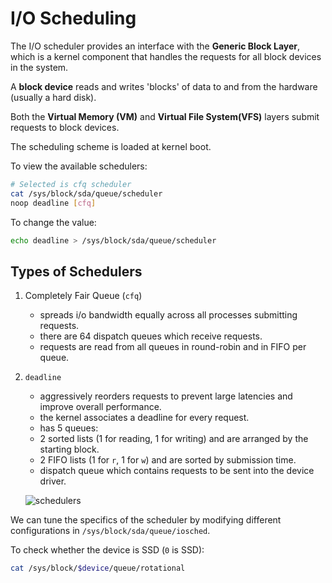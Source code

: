 # I/O Scheduling

The I/O scheduler provides an interface with the **Generic Block Layer**, which is a kernel component that handles the requests for all block devices in the system.

A **block device** reads and writes 'blocks' of data to and from the hardware (usually a hard disk).

Both the **Virtual Memory (VM)** and **Virtual File System(VFS)** layers submit requests to block devices.

The scheduling scheme is loaded at kernel boot.

To view the available schedulers:

```bash
# Selected is cfq scheduler
cat /sys/block/sda/queue/scheduler
noop deadline [cfq]
```

To change the value:

```bash
echo deadline > /sys/block/sda/queue/scheduler
```

## Types of Schedulers

1) Completely Fair Queue (`cfq`)

    - spreads i/o bandwidth equally across all processes submitting requests.
    - there are 64 dispatch queues which receive requests.
    - requests are read from all queues in round-robin and in FIFO per queue.

2) `deadline`

    - aggressively reorders requests to prevent large latencies and improve overall performance.
    - the kernel associates a deadline for every request.
    - has 5 queues:
    - 2 sorted lists (1 for reading, 1 for writing) and are arranged by the starting block.
    - 2 FIFO lists (1 for `r`, 1 for `w`) and are sorted by submission time.
    - dispatch queue which contains requests to be sent into the device driver.

    ![schedulers](http://books.gigatux.nl/mirror/kerneldevelopment/0672327201/images/0672327201/graphics/13fig03.gif)

We can tune the specifics of the scheduler by modifying different configurations in `/sys/block/sda/queue/iosched`.

To check whether the device is SSD (`0` is SSD):

```bash
cat /sys/block/$device/queue/rotational
```

